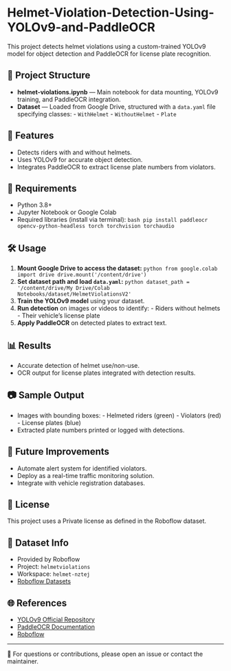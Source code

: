 # Helmet-Violation-Detection-Using-YOLOv9-and-PaddleOCR
This project detects helmet violations using a custom-trained YOLOv9 model for object detection and PaddleOCR for license plate recognition.

## 📁 Project Structure

- **helmet-violations.ipynb** — Main notebook for data mounting, YOLOv9 training, and PaddleOCR integration.
- **Dataset** — Loaded from Google Drive, structured with a `data.yaml` file specifying classes:
      - `WithHelmet`
      - `WithoutHelmet`
      - `Plate`

## 📌 Features

- Detects riders with and without helmets.
- Uses YOLOv9 for accurate object detection.
- Integrates PaddleOCR to extract license plate numbers from violators.

## 🔧 Requirements

- Python 3.8+
- Jupyter Notebook or Google Colab
- Required libraries (install via terminal):
      ```bash
      pip install paddleocr opencv-python-headless torch torchvision torchaudio
      ```

## 🛠 Usage

1. **Mount Google Drive to access the dataset:**
       ```python
       from google.colab import drive
       drive.mount('/content/drive')
       ```
2. **Set dataset path and load `data.yaml`:**
       ```python
       dataset_path = '/content/drive/My Drive/Colab Notebooks/dataset/HelmetViolationsV2'
       ```
3. **Train the YOLOv9 model** using your dataset.
4. **Run detection** on images or videos to identify:
       - Riders without helmets
       - Their vehicle’s license plate
5. **Apply PaddleOCR** on detected plates to extract text.

## 📊 Results

- Accurate detection of helmet use/non-use.
- OCR output for license plates integrated with detection results.

## 📷 Sample Output

- Images with bounding boxes:
      - Helmeted riders (green)
      - Violators (red)
      - License plates (blue)
- Extracted plate numbers printed or logged with detections.

## 🚀 Future Improvements

- Automate alert system for identified violators.
- Deploy as a real-time traffic monitoring solution.
- Integrate with vehicle registration databases.

## 📜 License

This project uses a Private license as defined in the Roboflow dataset.

## 🔗 Dataset Info

- Provided by Roboflow
- Project: `helmetviolations`
- Workspace: `helmet-nztej`
- [Roboflow Datasets](https://roboflow.com/)

## 🌐 References

- [YOLOv9 Official Repository](https://github.com/WongKinYiu/yolov9)
- [PaddleOCR Documentation](https://github.com/PaddlePaddle/PaddleOCR)
- [Roboflow](https://roboflow.com/)

---

💬 For questions or contributions, please open an issue or contact the maintainer.
